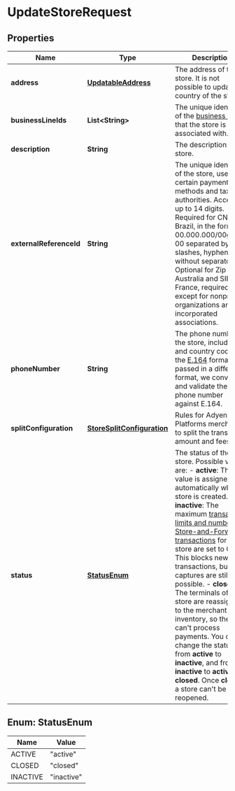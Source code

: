 

# UpdateStoreRequest


## Properties

| Name | Type | Description | Notes |
|------------ | ------------- | ------------- | -------------|
|**address** | [**UpdatableAddress**](UpdatableAddress.md) | The address of the store. It is not possible to update the country of the store. |  [optional] |
|**businessLineIds** | **List&lt;String&gt;** | The unique identifiers of the [business lines](https://docs.adyen.com/api-explorer/#/legalentity/latest/post/businessLines__resParam_id) that the store is associated with. |  [optional] |
|**description** | **String** | The description of the store. |  [optional] |
|**externalReferenceId** | **String** | The unique identifier of the store, used by certain payment methods and tax authorities. Accepts up to 14 digits.  Required for CNPJ in Brazil, in the format 00.000.000/00git00-00 separated by dots, slashes, hyphens, or without separators.  Optional for Zip in Australia and SIRET in France, required except for nonprofit organizations and incorporated associations.   |  [optional] |
|**phoneNumber** | **String** | The phone number of the store, including &#39;+&#39; and country code in the [E.164](https://en.wikipedia.org/wiki/E.164) format. If passed in a different format, we convert and validate the phone number against E.164.  |  [optional] |
|**splitConfiguration** | [**StoreSplitConfiguration**](StoreSplitConfiguration.md) | Rules for Adyen for Platforms merchants to split the transaction amount and fees. |  [optional] |
|**status** | [**StatusEnum**](#StatusEnum) | The status of the store. Possible values are:  - **active**: This value is assigned automatically when a store is created.  - **inactive**: The maximum [transaction limits and number of Store-and-Forward transactions](https://docs.adyen.com/point-of-sale/determine-account-structure/configure-features#payment-features) for the store are set to 0. This blocks new transactions, but captures are still possible. - **closed**: The terminals of the store are reassigned to the merchant inventory, so they can&#39;t process payments.  You can change the status from **active** to **inactive**, and from **inactive** to **active** or **closed**.  Once **closed**, a store can&#39;t be reopened. |  [optional] |



## Enum: StatusEnum

| Name | Value |
|---- | -----|
| ACTIVE | &quot;active&quot; |
| CLOSED | &quot;closed&quot; |
| INACTIVE | &quot;inactive&quot; |



